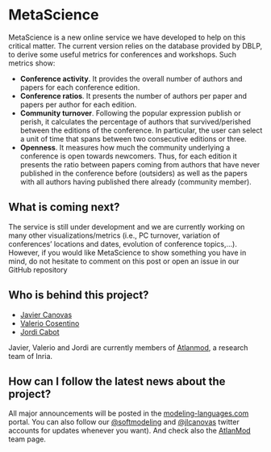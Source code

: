 # MetaScience

MetaScience is a new online service we have developed to help on this critical matter. The current version relies on the database provided by DBLP, to derive some useful metrics for conferences and workshops. Such metrics show:

- **Conference activity**. It provides the overall number of authors and papers for each conference edition.
- **Conference ratios**. It presents the number of authors per paper and papers per author for each edition.
- **Community turnover**. Following the popular expression publish or perish, it calculates the percentage of authors that survived/perished between the editions of the conference. In particular, the user can select a unit of time that spans between two consecutive editions or three.
- **Openness**. It measures how much the community underlying a conference is open towards newcomers. Thus, for each edition it presents the ratio between papers coming from authors that have never published in the conference before (outsiders) as well as the papers with all authors having published there already (community member).


## What is coming next?

The service is still under development and we are currently working on many other visualizations/metrics (i.e., PC turnover, variation of conferences’ locations and dates, evolution of conference topics,…). However, if you would like MetaScience to show something you have in mind, do not hesitate to comment on this post or open an issue in our GitHub repository

## Who is behind this project?

* [Javier Canovas](http://github.com/jlcanovas/ "Javier Canovas")
* [Valerio Cosentino](http://github.com/valeriocos/ "Valerio Cosentino")
* [Jordi Cabot](http://github.com/jcabot/ "Jordi Cabot")

Javier, Valerio and Jordi are currently members of [Atlanmod](http://www.emn.fr/z-info/atlanmod), a research team of Inria.

How can I follow the latest news about the project?
---------------------------------------------------

All major announcements will be posted in the [modeling-languages.com](http://modeling-languages.com "modeling-languages.com") portal. You can also follow our [@softmodeling](https://twitter.com/softmodeling "@softmodeling") and [@jlcanovas](https://twitter.com/jlcanovas "@jlcanovas") twitter accounts for updates whenever you want). And check also the [AtlanMod](http://www.emn.fr/z-info/atlanmod/index.php/Main_Page "AtlanMod") team page.
